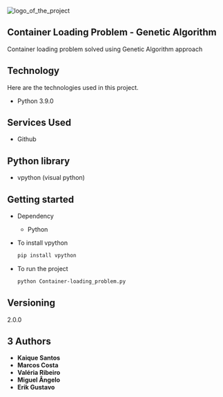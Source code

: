 ![logo_of_the_project](https://upload.wikimedia.org/wikipedia/commons/thumb/1/1c/MAERSK_MC_KINNEY_M%C3%96LLER_%26_MARSEILLE_MAERSK_%2848694054418%29.jpg/300px-MAERSK_MC_KINNEY_M%C3%96LLER_%26_MARSEILLE_MAERSK_%2848694054418%29.jpg)


## Container Loading Problem - Genetic Algorithm
Container loading problem solved using Genetic Algorithm approach

## Technology

Here are the technologies used in this project.

* Python 3.9.0

## Services Used
 
 * Github

 ## Python library 

 * vpython (visual python)

## Getting started

* Dependency
    - Python
 
* To install vpython
    ```sh
   pip install vpython
   ```

* To run the project

    ```sh
   python Container-loading_problem.py
   ```

## Versioning

2.0.0

## 3 Authors

* **Kaique Santos**
* **Marcos Costa**
* **Valéria Ribeiro**
* **Miguel Ângelo**
* **Erik Gustavo**
